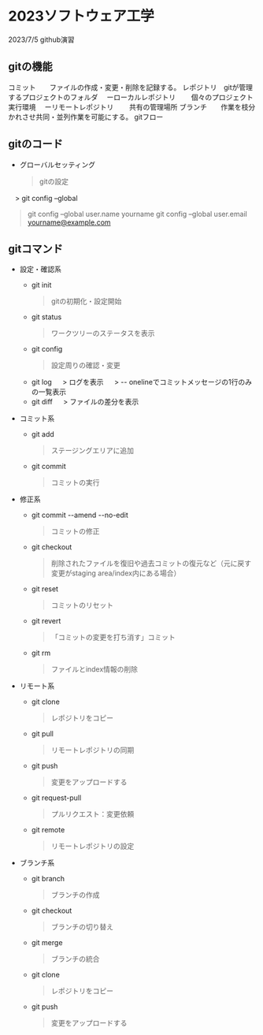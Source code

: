 # 2023ソフトウェア工学
2023/7/5
github演習

## gitの機能

コミット　　ファイルの作成・変更・削除を記録する。
レポジトリ　gitが管理するプロジェクトのフォルダ
　ーローカルレポジトリ
　　個々のプロジェクト実行環境
　ーリモートレポジトリ
　　共有の管理場所
ブランチ　　作業を枝分かれさせ共同・並列作業を可能にする。
gitフロー


## gitのコード
- グローバルセッティング
  > gitの設定 
  > 
　> git config –global
  > git config –global user.name yourname
  > git config –global user.email yourname@example.com


## gitコマンド
- 設定・確認系
  - git init 
    > gitの初期化・設定開始
  - git status
    > ワークツリーのステータスを表示
  - git config 
    > 設定周りの確認・変更
  - git log
　  > ログを表示
　  > -- onelineでコミットメッセージの1行のみの一覧表示
  - git diff
　  > ファイルの差分を表示

- コミット系
  - git add
    > ステージングエリアに追加
  - git commit 
    > コミットの実行

- 修正系
  - git commit --amend --no-edit
    > コミットの修正
  - git checkout
    > 削除されたファイルを復旧や過去コミットの復元など（元に戻す変更がstaging area/index内にある場合）
  - git reset
    > コミットのリセット
  - git revert
    >「コミットの変更を打ち消す」コミット
  - git rm
    > ファイルとindex情報の削除

- リモート系
  - git clone
    > レポジトリをコピー
  - git pull
    > リモートレポジトリの同期	
  - git push
    > 変更をアップロードする
  - git request-pull
    > プルリクエスト：変更依頼
  - git remote
    > リモートレポジトリの設定

- ブランチ系
  - git branch
    >ブランチの作成
  - git checkout
    > ブランチの切り替え
  - git merge
    > ブランチの統合
  - git clone
    >レポジトリをコピー
  - git push
    > 変更をアップロードする





